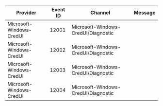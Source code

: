 Provider                  |  Event ID  |  Channel                              |  Message
--------------------------|------------|---------------------------------------|---------
Microsoft-Windows-CredUI  |  12001     |  Microsoft-Windows-CredUI/Diagnostic  |
Microsoft-Windows-CredUI  |  12002     |  Microsoft-Windows-CredUI/Diagnostic  |
Microsoft-Windows-CredUI  |  12003     |  Microsoft-Windows-CredUI/Diagnostic  |
Microsoft-Windows-CredUI  |  12004     |  Microsoft-Windows-CredUI/Diagnostic  |